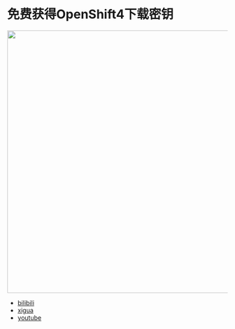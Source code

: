 # 免费获得OpenShift4下载密钥

[<img src="https://raw.githubusercontent.com/wangzheng422/docker_env/dev/redhat/ocp4/4.5/imgs/2020-09-11-13-57-25.png" width="600">](https://www.bilibili.com/video/BV1WK4y1a7y4/)

<!-- <img src="https://user-images.githubusercontent.com/16319829/81180309-2b51f000-8fee-11ea-8a78-ddfe8c3412a7.png" width="150" height="280"> -->

<!-- https://gist.github.com/stevecondylios/dcadb4fc73e63f27a3bbcf17e52058bf#how-to-resize-an-image-in-github-flavored-markdown-in-2020-and-beyond -->

- [bilibili](https://www.bilibili.com/video/BV1WK4y1a7y4/)
- [xigua](https://www.ixigua.com/6871106317063455245)
- [youtube](https://www.youtube.com/watch?v=sh4e8j-tonw)